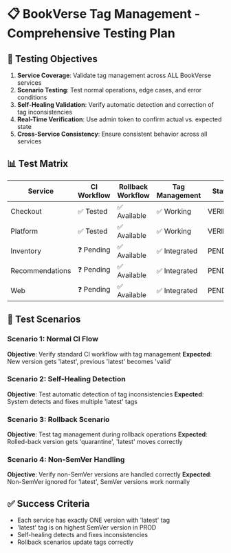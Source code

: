 # 📋 BookVerse Tag Management - Comprehensive Testing Plan

## 🎯 Testing Objectives

1. **Service Coverage**: Validate tag management across ALL BookVerse services
2. **Scenario Testing**: Test normal operations, edge cases, and error conditions  
3. **Self-Healing Validation**: Verify automatic detection and correction of tag inconsistencies
4. **Real-Time Verification**: Use admin token to confirm actual vs. expected state
5. **Cross-Service Consistency**: Ensure consistent behavior across all services

## 📊 Test Matrix

| Service | CI Workflow | Rollback Workflow | Tag Management | Status |
|---------|-------------|-------------------|----------------|---------|
| Checkout | ✅ Tested | ✅ Available | ✅ Working | VERIFIED |
| Platform | ✅ Tested | ✅ Available | ✅ Working | VERIFIED |
| Inventory | ❓ Pending | ✅ Available | ✅ Integrated | PENDING |
| Recommendations | ❓ Pending | ✅ Available | ✅ Integrated | PENDING |
| Web | ❓ Pending | ✅ Available | ✅ Integrated | PENDING |

## 🧪 Test Scenarios

### Scenario 1: Normal CI Flow
**Objective**: Verify standard CI workflow with tag management
**Expected**: New version gets 'latest', previous 'latest' becomes 'valid'

### Scenario 2: Self-Healing Detection  
**Objective**: Test automatic detection of tag inconsistencies
**Expected**: System detects and fixes multiple 'latest' tags

### Scenario 3: Rollback Scenario
**Objective**: Test tag management during rollback operations
**Expected**: Rolled-back version gets 'quarantine', 'latest' moves correctly

### Scenario 4: Non-SemVer Handling
**Objective**: Verify non-SemVer versions are handled correctly
**Expected**: Non-SemVer ignored for 'latest', SemVer versions work normally

## ✅ Success Criteria
- Each service has exactly ONE version with 'latest' tag
- 'latest' tag is on highest SemVer version in PROD
- Self-healing detects and fixes inconsistencies
- Rollback scenarios update tags correctly
